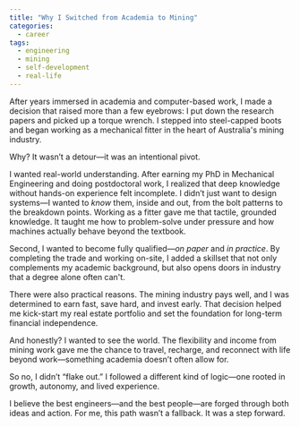 ```yaml
---
title: "Why I Switched from Academia to Mining"
categories:
  - career
tags:
  - engineering
  - mining
  - self-development
  - real-life
---
```


After years immersed in academia and computer-based work, I made a decision that raised more than a few eyebrows: I put down the research papers and picked up a torque wrench. I stepped into steel-capped boots and began working as a mechanical fitter in the heart of Australia's mining industry.

Why? It wasn’t a detour—it was an intentional pivot.

I wanted real-world understanding. After earning my PhD in Mechanical Engineering and doing postdoctoral work, I realized that deep knowledge without hands-on experience felt incomplete. I didn’t just want to design systems—I wanted to *know* them, inside and out, from the bolt patterns to the breakdown points. Working as a fitter gave me that tactile, grounded knowledge. It taught me how to problem-solve under pressure and how machines actually behave beyond the textbook.

Second, I wanted to become fully qualified—*on paper* and *in practice*. By completing the trade and working on-site, I added a skillset that not only complements my academic background, but also opens doors in industry that a degree alone often can't.

There were also practical reasons. The mining industry pays well, and I was determined to earn fast, save hard, and invest early. That decision helped me kick-start my real estate portfolio and set the foundation for long-term financial independence.

And honestly? I wanted to see the world. The flexibility and income from mining work gave me the chance to travel, recharge, and reconnect with life beyond work—something academia doesn’t often allow for.

So no, I didn’t “flake out.” I followed a different kind of logic—one rooted in growth, autonomy, and lived experience. 

I believe the best engineers—and the best people—are forged through both ideas and action. For me, this path wasn’t a fallback. It was a step forward.